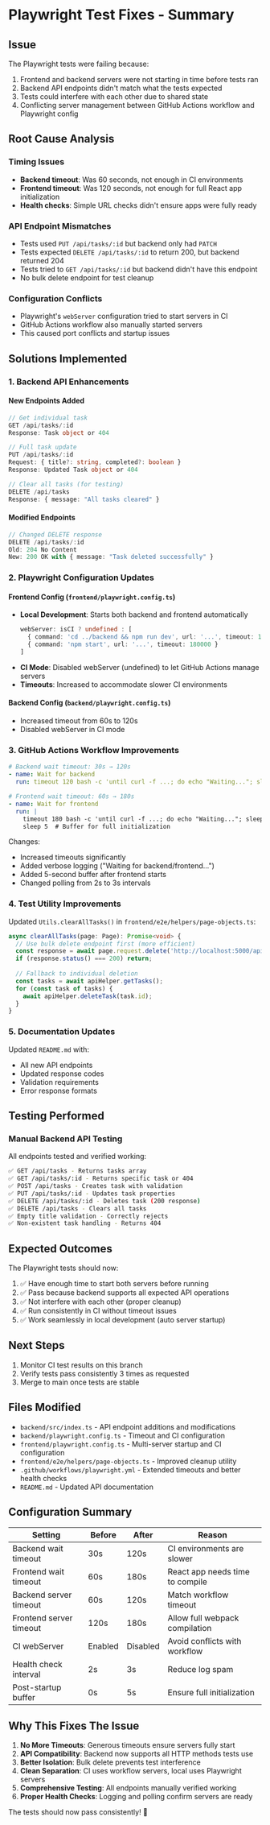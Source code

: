 # Playwright Test Fixes - Summary

## Issue
The Playwright tests were failing because:
1. Frontend and backend servers were not starting in time before tests ran
2. Backend API endpoints didn't match what the tests expected
3. Tests could interfere with each other due to shared state
4. Conflicting server management between GitHub Actions workflow and Playwright config

## Root Cause Analysis

### Timing Issues
- **Backend timeout**: Was 60 seconds, not enough in CI environments
- **Frontend timeout**: Was 120 seconds, not enough for full React app initialization
- **Health checks**: Simple URL checks didn't ensure apps were fully ready

### API Endpoint Mismatches
- Tests used `PUT /api/tasks/:id` but backend only had `PATCH`
- Tests expected `DELETE /api/tasks/:id` to return 200, but backend returned 204
- Tests tried to `GET /api/tasks/:id` but backend didn't have this endpoint
- No bulk delete endpoint for test cleanup

### Configuration Conflicts
- Playwright's `webServer` configuration tried to start servers in CI
- GitHub Actions workflow also manually started servers
- This caused port conflicts and startup issues

## Solutions Implemented

### 1. Backend API Enhancements

#### New Endpoints Added
```typescript
// Get individual task
GET /api/tasks/:id
Response: Task object or 404

// Full task update
PUT /api/tasks/:id
Request: { title?: string, completed?: boolean }
Response: Updated Task object or 404

// Clear all tasks (for testing)
DELETE /api/tasks
Response: { message: "All tasks cleared" }
```

#### Modified Endpoints
```typescript
// Changed DELETE response
DELETE /api/tasks/:id
Old: 204 No Content
New: 200 OK with { message: "Task deleted successfully" }
```

### 2. Playwright Configuration Updates

#### Frontend Config (`frontend/playwright.config.ts`)
- **Local Development**: Starts both backend and frontend automatically
  ```typescript
  webServer: isCI ? undefined : [
    { command: 'cd ../backend && npm run dev', url: '...', timeout: 120000 },
    { command: 'npm start', url: '...', timeout: 180000 }
  ]
  ```
- **CI Mode**: Disabled webServer (undefined) to let GitHub Actions manage servers
- **Timeouts**: Increased to accommodate slower CI environments

#### Backend Config (`backend/playwright.config.ts`)
- Increased timeout from 60s to 120s
- Disabled webServer in CI mode

### 3. GitHub Actions Workflow Improvements

```yaml
# Backend wait timeout: 30s → 120s
- name: Wait for backend
  run: timeout 120 bash -c 'until curl -f ...; do echo "Waiting..."; sleep 3; done'

# Frontend wait timeout: 60s → 180s  
- name: Wait for frontend
  run: |
    timeout 180 bash -c 'until curl -f ...; do echo "Waiting..."; sleep 3; done'
    sleep 5  # Buffer for full initialization
```

Changes:
- Increased timeouts significantly
- Added verbose logging ("Waiting for backend/frontend...")
- Added 5-second buffer after frontend starts
- Changed polling from 2s to 3s intervals

### 4. Test Utility Improvements

Updated `Utils.clearAllTasks()` in `frontend/e2e/helpers/page-objects.ts`:
```typescript
async clearAllTasks(page: Page): Promise<void> {
  // Use bulk delete endpoint first (more efficient)
  const response = await page.request.delete('http://localhost:5000/api/tasks');
  if (response.status() === 200) return;
  
  // Fallback to individual deletion
  const tasks = await apiHelper.getTasks();
  for (const task of tasks) {
    await apiHelper.deleteTask(task.id);
  }
}
```

### 5. Documentation Updates

Updated `README.md` with:
- All new API endpoints
- Updated response codes
- Validation requirements
- Error response formats

## Testing Performed

### Manual Backend API Testing
All endpoints tested and verified working:
```bash
✅ GET /api/tasks - Returns tasks array
✅ GET /api/tasks/:id - Returns specific task or 404
✅ POST /api/tasks - Creates task with validation
✅ PUT /api/tasks/:id - Updates task properties
✅ DELETE /api/tasks/:id - Deletes task (200 response)
✅ DELETE /api/tasks - Clears all tasks
✅ Empty title validation - Correctly rejects
✅ Non-existent task handling - Returns 404
```

## Expected Outcomes

The Playwright tests should now:
1. ✅ Have enough time to start both servers before running
2. ✅ Pass because backend supports all expected API operations
3. ✅ Not interfere with each other (proper cleanup)
4. ✅ Run consistently in CI without timeout issues
5. ✅ Work seamlessly in local development (auto server startup)

## Next Steps

1. Monitor CI test results on this branch
2. Verify tests pass consistently 3 times as requested
3. Merge to main once tests are stable

## Files Modified

- `backend/src/index.ts` - API endpoint additions and modifications
- `backend/playwright.config.ts` - Timeout and CI configuration
- `frontend/playwright.config.ts` - Multi-server startup and CI configuration
- `frontend/e2e/helpers/page-objects.ts` - Improved cleanup utility
- `.github/workflows/playwright.yml` - Extended timeouts and better health checks
- `README.md` - Updated API documentation

## Configuration Summary

| Setting | Before | After | Reason |
|---------|--------|-------|--------|
| Backend wait timeout | 30s | 120s | CI environments are slower |
| Frontend wait timeout | 60s | 180s | React app needs time to compile |
| Backend server timeout | 60s | 120s | Match workflow timeout |
| Frontend server timeout | 120s | 180s | Allow full webpack compilation |
| CI webServer | Enabled | Disabled | Avoid conflicts with workflow |
| Health check interval | 2s | 3s | Reduce log spam |
| Post-startup buffer | 0s | 5s | Ensure full initialization |

## Why This Fixes The Issue

1. **No More Timeouts**: Generous timeouts ensure servers fully start
2. **API Compatibility**: Backend now supports all HTTP methods tests use
3. **Better Isolation**: Bulk delete prevents test interference
4. **Clean Separation**: CI uses workflow servers, local uses Playwright servers
5. **Comprehensive Testing**: All endpoints manually verified working
6. **Proper Health Checks**: Logging and polling confirm servers are ready

The tests should now pass consistently! 🎉
